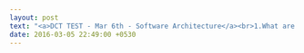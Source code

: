 ```yaml
---
layout: post
text: "<a>DCT TEST - Mar 6th - Software Architecture</a><br>1.What are different module based structure?(2)<br>2.Define Siemen's 4 view model.(2)<br>3.Explain about 4+1 view model.(16) <br> "
date: 2016-03-05 22:49:00 +0530
---
```


